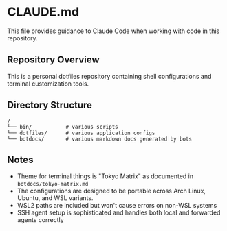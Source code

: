 # CLAUDE.md

This file provides guidance to Claude Code when working with code in this repository.

## Repository Overview

This is a personal dotfiles repository containing shell configurations and terminal customization tools.

## Directory Structure

```
/
└── bin/           # various scripts
└── dotfiles/      # various application configs
└── botdocs/       # various markdown docs generated by bots
```

## Notes

- Theme for terminal things is "Tokyo Matrix" as documented in `botdocs/tokyo-matrix.md`
- The configurations are designed to be portable across Arch Linux, Ubuntu, and WSL variants.
- WSL2 paths are included but won't cause errors on non-WSL systems
- SSH agent setup is sophisticated and handles both local and forwarded agents correctly


